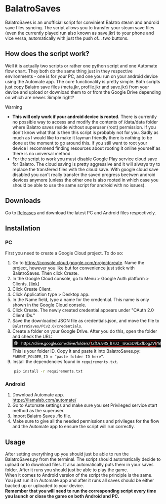 # BalatroSaves

BalatroSaves is an unofficial script for convinient Balatro steam and android save files syncing. The script allows you to transfer your steam save files (even the currently played run also known as save.jkr) to your phone and vice versa, automatically with just the push of... two buttons.

## How does the script work?

Well it is actually two scripts or rather one python script and one Automate flow chart. They both do the same thing just in they respective environments - one is for your PC, and one you run on your android device using the Automate app.
The core functionality is pretty simple. Both scripts just copy Balatro save files (meta.jkr, profile.jkr and save.jkr) from your device and upload or download them to or from the Google Drive depending on which are newer. Simple right?

> [!WARNING]
> * **This will only work if your android device is rooted.** There is currently no possible way to access and modify the contents of /data/data folder where Balatro saves reside without superuser (root) permission. If you don't know what that is then this script is probably not for you. Sadly as much as I would like to make it layman friendly there is nothing to be done at the moment to go around this. If you still want to root your device I recommend finding resources about rooting it online yourself as there is no universal method.
> * For the script to work you must disable Google Play service cloud save for Balatro. The cloud saving is pretty aggressive and it will always try to replace the transfered files with the cloud save. With google cloud save disabled you can't really transfer the saved progress beetwen android devices anymore (unless the other one is also rooted in which case you should be able to use the same script for android with no issues).

## Downloads

Go to [Releases](releases) and download the latest PC and Android files respectively.

## Installation

### PC

First you need to create a Google Cloud project. To do so:
1. Go to https://console.cloud.google.com/projectcreate. Name the project, however you like but for convenience just stick with BalatroSaves. Then click Create.
2. In the Google Cloud console, go to Menu > Google Auth platform > Clients. [[link](https://console.cloud.google.com/auth/clients)]
3. Click Create Client.
4. Click Application type > Desktop app.
5. In the Name field, type a name for the credential. This name is only shown in the Google Cloud console.
6. Click Create. The newly created credential appears under "OAuth 2.0 Client IDs."
7. Save the downloaded JSON file as credentials.json, and move the file to `BalatroSaves/PCv2.0/credentials`.
8. Create a folder on your Google Drive. After you do this, open the folder and check the URL: <br />
![](assets/installation.png) <br />
This is your folder ID. Copy it and paste it into BalatroSaves.py: `PARENT_FOLDER_ID = “paste folder ID here”`.
9. Install the dependencies found in `requirements.txt`.
    
```bash
    pip install -r requirements.txt
 ```

### Android

1. Download Automate app. <br /> https://llamalab.com/automate/
2. Go to Automate settings and make sure you set Privileged service start method as the superuser.
3. Import Balatro Saves .flo file.
4. Make sure to give all the needed permissions and privileges for the flow and the Automate app to ensure the script will run correctly.  

## Usage

After setting everything up you should just be able to run the BalatroSaves.py from the terminal. The script should automatically decide to upload or to download files. It also automatically puts them in your saves folder. After it runs you should just be able to play the game. <br />
When it comes to Android version of the script the principle is the same. You just run it in Automate app and after it runs all saves should be either backed up or uploaded to your device. <br />
**Remember that you will need to run the corresponding script every time you launch or close the game on both Android and PC.**

